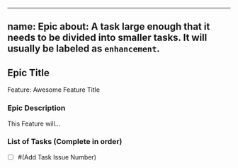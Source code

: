 --------
name: Epic
about: A task large enough that it needs to be divided into smaller tasks. It will usually be labeled as `enhancement`.
--------

<!-- Issue title should mirror the Epic Title. -->

## Epic Title

Feature: Awesome Feature Title

### Epic Description

This Feature will...

### List of Tasks (Complete in order)

- [ ] #(Add Task Issue Number)